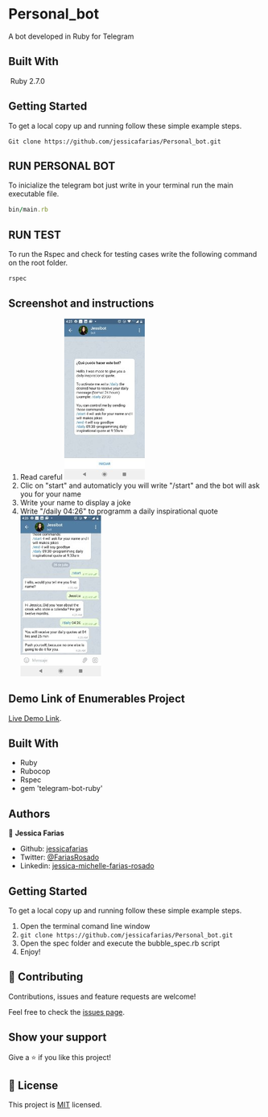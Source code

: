 # Personal_bot
A bot developed in Ruby for Telegram

## Built With
​
Ruby 2.7.0

## Getting Started

​To get a local copy up and running follow these simple example steps.​ 

``` 
Git clone https://github.com/jessicafarias/Personal_bot.git
``` 
## RUN PERSONAL BOT

To inicialize the telegram bot just write in your terminal run the main executable file.

```ruby 
bin/main.rb 
``` 

## RUN TEST

To run the Rspec and check for testing cases write the following command on the root folder.

```ruby 
rspec 
``` 

## Screenshot and instructions
1. Read careful
![screenshot](assets/images/screenshot2.jpeg)
2. Clic on "start" and automaticly you will write "/start" and the bot will ask you for your name
3. Write your name to display a joke
4. Write "/daily 04:26" to programm a daily inspirational quote
![screenshot](assets/images/screenshot.jpeg)

## Demo Link of Enumerables Project

[Live Demo Link](https://web.telegram.org/#/im?p=@jessibot_bot).

## Built With

- Ruby
- Rubocop
- Rspec
- gem 'telegram-bot-ruby'

## Authors

👤 **Jessica Farias**

- Github: [jessicafarias](https://github.com/jessicafarias)
- Twitter: [@FariasRosado](https://twitter.com/FariasRosado)
- Linkedin: [jessica-michelle-farias-rosado](https://www.linkedin.com/in/jessica-michelle-farias-rosado/)

## Getting Started

To get a local copy up and running follow these simple example steps.

1. Open the terminal comand line window
2. `git clone https://github.com/jessicafarias/Personal_bot.git`
3. Open the spec folder and execute the bubble_spec.rb script
4. Enjoy!

## 🤝 Contributing

Contributions, issues and feature requests are welcome!

Feel free to check the [issues page](issues/).

## Show your support

Give a ⭐️ if you like this project!

## 📝 License

This project is [MIT](LICENSE) licensed.